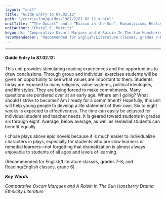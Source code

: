 ```yaml
---
layout: "unit"
title: "Guide Entry to 87.02.12"
path: "/curriculum/guides/1987/2/87.02.12.x.html"
unitTitle: "“The Oxcart” and a “Raisin in the Sun”: Romanticism, Realism, or Idealism"
unitAuthor: "Cheryl E. Merritt"
keywords: "Comparative Oxcart Marques and A Raisin In The Sun Hansberry Drama Ethnicity Literature"
recommendedFor: "Recommended for English/Literature classes, grades 7-8; and Reading/English classes, grade 6"
---
```

<body>
<hr/>
 <h4>
  Guide Entry to 87.02.12:
 </h4>
 This unit provides stimulating reading experiences and the opportunities to draw conclusions. Through group and individual exercises students will be given an opportunity to see what values are important to them. Students today are exposed to many religions, value systems, political ideologies, and life styles. They are being forced to make commitments. Many questions are pondered over at an early age. Where am I going? What should I strive to become? Am I ready for a commitment? Hopefully, this unit will help young people to develop a life statement of their own. Six to eight weeks is expected to effectiveness. The time can easily be adjusted for individual student and teacher needs. It is geared toward students in grades six through eight. Average, below average, as well as remedial students can benefit equally.
 <p>
  I chose plays above epic novels because it is much easier to individualize characters in plays, especially for students who are slow learners or remedial learners—not forgetting that dramatization is almost always enjoyable to students of all ages and levels of learning.
 </p>
 <p>
  (Recommended for English/Literature classes, grades 7-8; and Reading/English classes, grade 6)
 </p>
<p>
  <b>
   <i>
    Key Words
   </i>
  </b>
  <br/>
 </p>
 <p>
  <i>
   Comparative Oxcart Marques and A Raisin In The Sun Hansberry Drama Ethnicity Literature
  </i>
 </p>

</body>